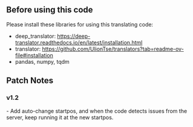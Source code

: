 <h2 align='left'>Before using this code</h2>

Please install these libraries for using this translating code:
- deep_translator: https://deep-translator.readthedocs.io/en/latest/installation.html
- translator: https://github.com/UlionTse/translators?tab=readme-ov-file#installation
- pandas, numpy, tqdm

<h2 align='left'>Patch Notes</h2>
<h3 align='left'>v1.2</h3>
- Add auto-change startpos, and when the code detects issues from the server, keep running it at the new startpos.
